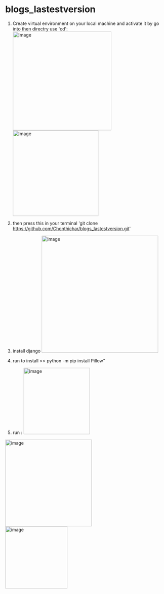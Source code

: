 # blogs_lastestversion

1) Create virtual environment on your local machine and activate it by go into then directry use 'cd':
   <img width="311" alt="image" src="https://github.com/Chonthichar/blogs_lastestversion/assets/84187224/6283df56-6061-4949-b6c5-48a9c58ddac9">
   <img width="270" alt="image" src="https://github.com/Chonthichar/blogs_lastestversion/assets/84187224/b121b215-5c7d-4f52-bfd0-f5859989c046">


2) then press this in your terminal 'git clone https://github.com/Chonthichar/blogs_lastestversion.git'
3) install django <img width="368" alt="image" src="https://github.com/Chonthichar/blogs_lastestversion/assets/84187224/5a1ebd98-2568-442b-bb7b-8ec35a17fc75">
4) run to install >> python -m pip install Pillow"
5) run :
   <img width="209" alt="image" src="https://github.com/Chonthichar/blogs_lastestversion/assets/84187224/544206d4-5981-40f0-bfad-98c36e9d8c22">
   <br>
<img width="273" alt="image" src="https://github.com/Chonthichar/blogs_lastestversion/assets/84187224/eeebe056-1b01-4f88-be74-34c3016195b0">
<br>
<img width="196" alt="image" src="https://github.com/Chonthichar/blogs_lastestversion/assets/84187224/46919a3c-7e12-42e7-93da-41e6ce7ded9c">


